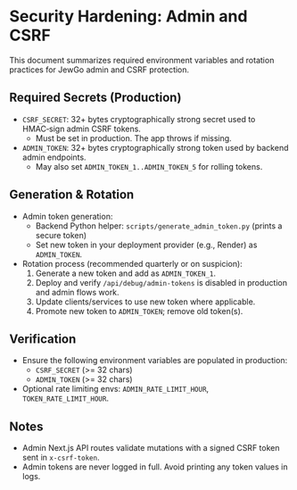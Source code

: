 # Security Hardening: Admin and CSRF

This document summarizes required environment variables and rotation practices for JewGo admin and CSRF protection.

## Required Secrets (Production)
- `CSRF_SECRET`: 32+ bytes cryptographically strong secret used to HMAC‑sign admin CSRF tokens.
  - Must be set in production. The app throws if missing.
- `ADMIN_TOKEN`: 32+ bytes cryptographically strong token used by backend admin endpoints.
  - May also set `ADMIN_TOKEN_1..ADMIN_TOKEN_5` for rolling tokens.

## Generation & Rotation
- Admin token generation:
  - Backend Python helper: `scripts/generate_admin_token.py` (prints a secure token)
  - Set new token in your deployment provider (e.g., Render) as `ADMIN_TOKEN`.
- Rotation process (recommended quarterly or on suspicion):
  1. Generate a new token and add as `ADMIN_TOKEN_1`.
  2. Deploy and verify `/api/debug/admin-tokens` is disabled in production and admin flows work.
  3. Update clients/services to use new token where applicable.
  4. Promote new token to `ADMIN_TOKEN`; remove old token(s).

## Verification
- Ensure the following environment variables are populated in production:
  - `CSRF_SECRET` (>= 32 chars)
  - `ADMIN_TOKEN` (>= 32 chars)
- Optional rate limiting envs: `ADMIN_RATE_LIMIT_HOUR`, `TOKEN_RATE_LIMIT_HOUR`.

## Notes
- Admin Next.js API routes validate mutations with a signed CSRF token sent in `x-csrf-token`.
- Admin tokens are never logged in full. Avoid printing any token values in logs.

